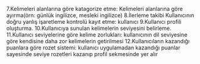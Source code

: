 7.Kelimeleri alanlarına göre katagorize etme: Kelimeleri alanlarına göre ayırma(örn: günlük ingilizce, mesleki ingilizce)
8.İlerleme takibi Kullanıcının doğru yanlış işaretleme kontrolü kayıt etme: kullanıcı 
9.Kullanıcı profili oluşturma.
10.Kullanıcıya sunulan kelimelerin seviyesini belirleme.
11.Kullanıcı seviyelerine göre kelime zorlukları: kullanıcının dil seviyesine göre kendisine daha zor kelimelerin getirilmesi 
12.Kullanıcıların kazandığı puanlara göre rozet sistemi: kullanıcı uygulamadan kazandığı puanlar sayesinde seviye rozetleri kazanıp profil sekmesinde yer alır